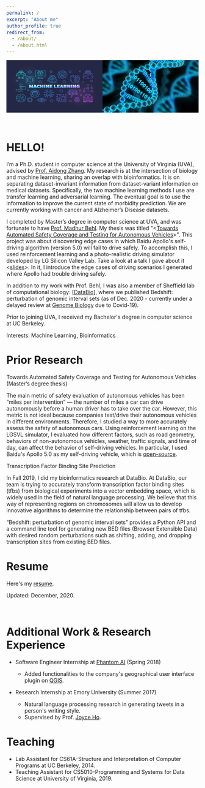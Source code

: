 ```yaml
---
permalink: /
excerpt: "About me"
author_profile: true
redirect_from: 
  - /about/
  - /about.html
---
```


<div class="">
	<img src="../images/imgonline-com-ua-twotoone-c4bj99oRJcohMRAt.jpg">

</div>
<p>
	<br />
</p>

HELLO!
======
I’m a Ph.D. student in computer science at the University of Virginia (UVA), advised by [Prof. Aidong Zhang](https://scholar.google.com/citations?user=O8XxkE4AAAAJ&hl=en). My research is at the intersection of biology and machine learning, sharing an overlap with bioinformatics. It is on separating dataset-invariant information from dataset-variant information on medical datasets. Specifically, the two machine learning methods I use are transfer learning and adversarial learning. The eventual goal is to use the information to improve the current state of morbidity prediction. We are currently working with cancer and Alzheimer’s Disease datasets.

I completed by Master’s degree in computer science at UVA, and was fortunate to have [Prof. Madhur Behl](https://scholar.google.com/citations?hl=en&user=bj_imaYAAAAJ&view_op=list_works&sortby=pubdate). My thesis was titled "<[Towards Automated Safety Coverage and Testing for Autonomous Vehicles](HyunJae_MS_THESIS.pdf)>". This project was about discovering edge cases in which Baidu Apollo's self-driving algorithm (version 5.0) will fail to drive safely. To accomplish this, I used reinforcement learning and a photo-realistic driving simulator developed by LG Silicon Valley Lab. Take a look at a talk I gave about it <[slides](thesis-presentation.pdf)>. In it, I introduce the edge cases of driving scenarios I generated where Apollo had trouble driving safely.

In addition to my work with Prof. Behl, I was also a member of Sheffield lab of computational biology: [[DataBio](http://databio.org/)], where we published Bedshift: perturbation of genomic interval sets (as of Dec. 2020 - currently under a delayed review at [Genome Biology](https://www.biorxiv.org/content/10.1101/2020.11.11.378554v1) due to Covid-19).

Prior to joining UVA, I received my Bachelor's degree in computer science at UC Berkeley.

Interests: Machine Learning, Bioinformatics

Prior Research
======
Towards Automated Safety Coverage and Testing for Autonomous Vehicles (Master’s degree thesis)

The main metric of safety evaluation of autonomous vehicles has been “miles per intervention” — the number of miles a car can drive autonomously before a human driver has to take over the car. However, this metric is not ideal because companies test/drive their autonomous vehicles in different environments. Therefore, I studied a way to more accurately assess the safety of autonomous cars. Using reinforcement learning on the LGSVL simulator, I evaluated how different factors, such as road geometry, behaviors of non-autonomous vehicles, weather, traffic signals, and time of day, can affect the behavior of self-driving vehicles. In particular, I used Baidu's Apollo 5.0 as my self-driving vehicle, which is [open-source](https://github.com/ApolloAuto/apollo).


Transcription Factor Binding Site Prediction

In Fall 2019, I did my bioinformatics research at DataBio. At DataBio, our team is trying to accurately transform transcription factor binding sites (tfbs) from biological experiments into a vector embedding space, which is widely used in the field of natural language processing. We believe that this way of representing regions on chromosomes will allow us to develop innovative algorithms to determine the relationship between pairs of tfbs.

“Bedshift: perturbation of genomic interval sets” provides a Python API and a command line tool for generating new BED files (Browser Extensible Data) with desired random perturbations such as shifting, adding, and dropping transcription sites from existing BED files.


Resume
======
Here's my [resume](hjc_resume.pdf).

Updated: December, 2020.

<p>
<br />
</p>

Additional Work & Research Experience
======
* Software Engineer Internship at [Phantom AI](https://phantom.ai/) (Spring 2018)
	- Added functionalities to the company's geographical user interface plugin on [QGIS](https://qgis.org/en/site/).

* Research Internship at Emory University (Summer 2017)
	- Natural language processing research in generating tweets in a person's writing style.
	- Supervised by Prof. [Joyce Ho](https://joyceho.github.io/).


Teaching
======
* Lab Assistant for CS61A-Structure and Interpretation of Computer Programs at UC Berkeley, 2014.
* Teaching Assistant for CS5010-Programming and Systems for Data Science at University of Virginia, 2019.
